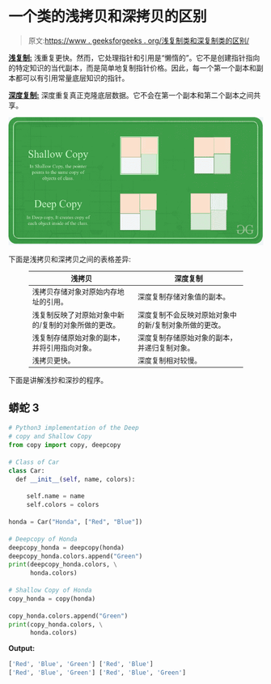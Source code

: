 # 一个类的浅拷贝和深拷贝的区别

> 原文:[https://www . geeksforgeeks . org/浅复制类和深复制类的区别/](https://www.geeksforgeeks.org/difference-between-shallow-and-deep-copy-of-a-class/)

**<u>浅复制:</u>** 浅重复更快。然而，它处理指针和引用是“懒惰的”。它不是创建指针指向的特定知识的当代副本，而是简单地复制指针价格。因此，每一个第一个副本和副本都可以有引用常量底层知识的指针。

**<u>深度复制:</u>** 深度重复真正克隆底层数据。它不会在第一个副本和第二个副本之间共享。

![](img/ad065f73be9181e808039dc962a1e1bb.png)

下面是浅拷贝和深拷贝之间的表格差异:

<figure class="table">

| 浅拷贝 | 深度复制 |
| --- | --- |
| 浅拷贝存储对象对原始内存地址的引用。 | 深度复制存储对象值的副本。 |
| 浅复制反映了对原始对象中新的/复制的对象所做的更改。 | 深度复制不会反映对原始对象中的新/复制对象所做的更改。 |
| 浅复制存储原始对象的副本，并将引用指向对象。 | 深度复制存储原始对象的副本，并递归复制对象。 |
| 浅拷贝更快。 | 深度复制相对较慢。 |

</figure>

下面是讲解浅抄和深抄的程序。

## 蟒蛇 3

```py
# Python3 implementation of the Deep
# copy and Shallow Copy
from copy import copy, deepcopy

# Class of Car
class Car:
  def __init__(self, name, colors):

     self.name = name
     self.colors = colors

honda = Car("Honda", ["Red", "Blue"])

# Deepcopy of Honda
deepcopy_honda = deepcopy(honda)
deepcopy_honda.colors.append("Green")
print(deepcopy_honda.colors, \
      honda.colors)

# Shallow Copy of Honda
copy_honda = copy(honda)

copy_honda.colors.append("Green")
print(copy_honda.colors, \
      honda.colors)
```

**Output:** 

```py
['Red', 'Blue', 'Green'] ['Red', 'Blue']
['Red', 'Blue', 'Green'] ['Red', 'Blue', 'Green']

```